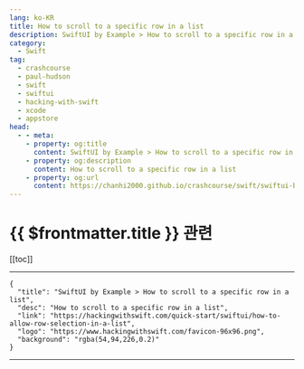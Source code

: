 ```yaml
---
lang: ko-KR
title: How to scroll to a specific row in a list
description: SwiftUI by Example > How to scroll to a specific row in a list
category:
  - Swift
tag: 
  - crashcourse
  - paul-hudson
  - swift
  - swiftui
  - hacking-with-swift
  - xcode
  - appstore
head:
  - - meta:
    - property: og:title
      content: SwiftUI by Example > How to scroll to a specific row in a list
    - property: og:description
      content: How to scroll to a specific row in a list
    - property: og:url
      content: https://chanhi2000.github.io/crashcourse/swift/swiftui-by-example/10-lists/how-to-allow-row-selection-in-a-list.html
---
```


# {{ $frontmatter.title }} 관련

[[toc]]

---

```component VPCard
{
  "title": "SwiftUI by Example > How to scroll to a specific row in a list",
  "desc": "How to scroll to a specific row in a list",
  "link": "https://hackingwithswift.com/quick-start/swiftui/how-to-allow-row-selection-in-a-list",
  "logo": "https://www.hackingwithswift.com/favicon-96x96.png",
  "background": "rgba(54,94,226,0.2)"
}
```

---

<TagLinks />